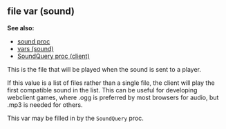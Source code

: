 ## file var (sound)
**See also:**
*   [sound proc](/proc/sound)
*   [vars (sound)](/sound/var)
*   [SoundQuery proc (client)](/client/proc/SoundQuery)


This is the file that will be played when the sound is sent to
a player. 

If this value is a list of files rather than a single
file, the client will play the first compatible sound in the list. This
can be useful for developing webclient games, where .ogg is preferred by
most browsers for audio, but .mp3 is needed for others. 

This
var may be filled in by the `SoundQuery` proc.